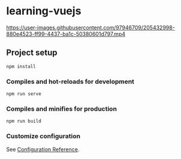 # learning-vuejs


https://user-images.githubusercontent.com/97946709/205432998-880e4523-ff99-4437-ba1c-50380601d797.mp4


## Project setup
```
npm install
```

### Compiles and hot-reloads for development
```
npm run serve
```

### Compiles and minifies for production
```
npm run build
```

### Customize configuration
See [Configuration Reference](https://cli.vuejs.org/config/).
